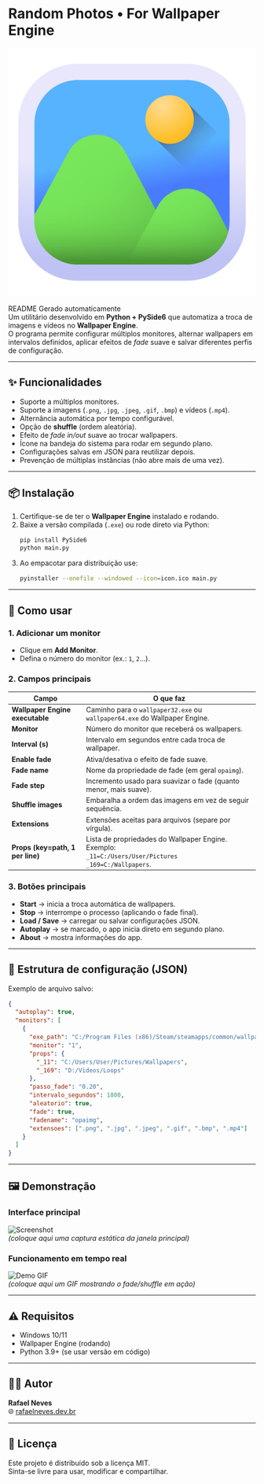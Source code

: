 # Random Photos • For Wallpaper Engine

![App Logo](icon.png) 

README Gerado automaticamente  
Um utilitário desenvolvido em **Python + PySide6** que automatiza a troca de imagens e vídeos no **Wallpaper Engine**.  
O programa permite configurar múltiplos monitores, alternar wallpapers em intervalos definidos, aplicar efeitos de *fade* suave e salvar diferentes perfis de configuração.

---

## ✨ Funcionalidades

- Suporte a múltiplos monitores.  
- Suporte a imagens (`.png`, `.jpg`, `.jpeg`, `.gif`, `.bmp`) e vídeos (`.mp4`).  
- Alternância automática por tempo configurável.  
- Opção de **shuffle** (ordem aleatória).  
- Efeito de *fade in/out* suave ao trocar wallpapers.  
- Ícone na bandeja do sistema para rodar em segundo plano.  
- Configurações salvas em JSON para reutilizar depois.  
- Prevenção de múltiplas instâncias (não abre mais de uma vez).  

---

## 📦 Instalação

1. Certifique-se de ter o **Wallpaper Engine** instalado e rodando.  
2. Baixe a versão compilada (`.exe`) ou rode direto via Python:
   ```bash
   pip install PySide6
   python main.py
   ```
3. Ao empacotar para distribuição use:
   ```bash
   pyinstaller --onefile --windowed --icon=icon.ico main.py
   ```

---

## 🚀 Como usar

### 1. Adicionar um monitor
- Clique em **Add Monitor**.  
- Defina o número do monitor (ex.: `1`, `2`...).  

### 2. Campos principais
| Campo                        | O que faz                                                                 |
|------------------------------|---------------------------------------------------------------------------|
| **Wallpaper Engine executable** | Caminho para o `wallpaper32.exe` ou `wallpaper64.exe` do Wallpaper Engine. |
| **Monitor**                  | Número do monitor que receberá os wallpapers.                            |
| **Interval (s)**             | Intervalo em segundos entre cada troca de wallpaper.                      |
| **Enable fade**              | Ativa/desativa o efeito de fade suave.                                    |
| **Fade name**                | Nome da propriedade de fade (em geral `opaimg`).                          |
| **Fade step**                | Incremento usado para suavizar o fade (quanto menor, mais suave).         |
| **Shuffle images**           | Embaralha a ordem das imagens em vez de seguir sequência.                  |
| **Extensions**               | Extensões aceitas para arquivos (separe por vírgula).                     |
| **Props (key=path, 1 per line)** | Lista de propriedades do Wallpaper Engine. Exemplo: <br> `_11=C:/Users/User/Pictures` <br> `_169=C:/Wallpapers`. |

### 3. Botões principais
- **Start** → inicia a troca automática de wallpapers.  
- **Stop** → interrompe o processo (aplicando o fade final).  
- **Load / Save** → carregar ou salvar configurações JSON.  
- **Autoplay** → se marcado, o app inicia direto em segundo plano.  
- **About** → mostra informações do app.  

---

## 📂 Estrutura de configuração (JSON)

Exemplo de arquivo salvo:
```json
{
  "autoplay": true,
  "monitors": [
    {
      "exe_path": "C:/Program Files (x86)/Steam/steamapps/common/wallpaper_engine/wallpaper32.exe",
      "monitor": "1",
      "props": {
        "_11": "C:/Users/User/Pictures/Wallpapers",
        "_169": "D:/Videos/Loops"
      },
      "passo_fade": "0.20",
      "intervalo_segundos": 1800,
      "aleatorio": true,
      "fade": true,
      "fadename": "opaimg",
      "extensoes": [".png", ".jpg", ".jpeg", ".gif", ".bmp", ".mp4"]
    }
  ]
}
```

---

## 🖼️ Demonstração

### Interface principal
![Screenshot](docs/screenshot.png)  
*(coloque aqui uma captura estática da janela principal)*

### Funcionamento em tempo real
![Demo GIF](docs/demo.gif)  
*(coloque aqui um GIF mostrando o fade/shuffle em ação)*

---

## ⚠️ Requisitos

- Windows 10/11  
- Wallpaper Engine (rodando)  
- Python 3.9+ (se usar versão em código)  

---

## 👨‍💻 Autor

**Rafael Neves**  
🌐 [rafaelneves.dev.br](https://rafaelneves.dev.br)  

---

## 📜 Licença

Este projeto é distribuído sob a licença MIT.  
Sinta-se livre para usar, modificar e compartilhar.

